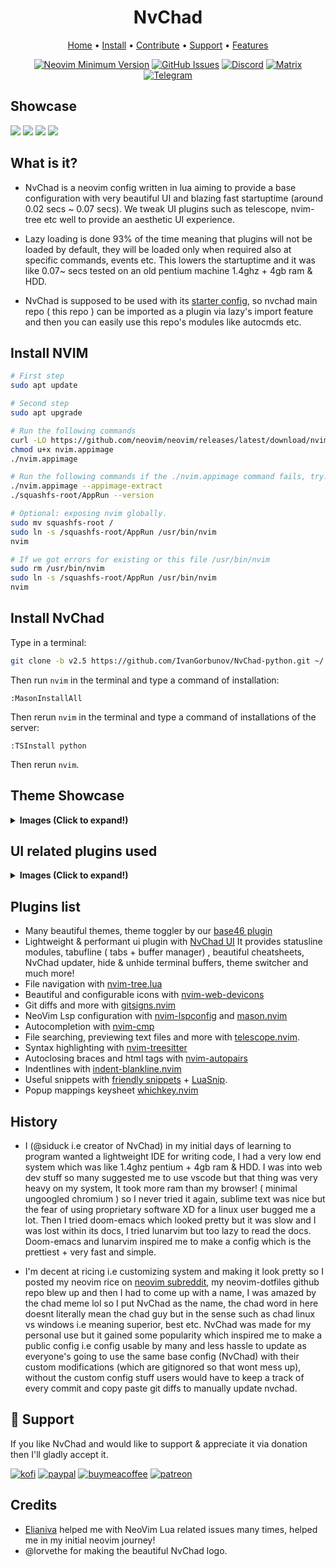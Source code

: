 <h1 align="center">NvChad</h1>

<div align="center">
	<a href="https://nvchad.com/">Home</a>
  <span> • </span>
    	<a href="https://nvchad.com/docs/quickstart/install">Install</a>
  <span> • </span>
       	<a href="https://nvchad.com/docs/contribute">Contribute</a>
  <span> • </span>
	<a href="https://github.com/NvChad/NvChad#gift_heart-support">Support</a>
  <span> • </span>
        <a href="https://nvchad.com/docs/features">Features</a>
  <p></p>
</div> 

<div align="center">
 
[![Neovim Minimum Version](https://img.shields.io/badge/Neovim-0.10-blueviolet.svg?style=flat-square&logo=Neovim&color=90E59A&logoColor=white)](https://github.com/neovim/neovim)
[![GitHub Issues](https://img.shields.io/github/issues/NvChad/NvChad.svg?style=flat-square&label=Issues&color=d77982)](https://github.com/NvChad/NvChad/issues)
[![Discord](https://img.shields.io/discord/869557815780470834?color=738adb&label=Discord&logo=discord&logoColor=white&style=flat-square)](https://discord.gg/gADmkJb9Fb)
[![Matrix](https://img.shields.io/badge/Matrix-40aa8b.svg?style=flat-square&logo=Matrix&logoColor=white)](https://matrix.to/#/#nvchad:matrix.org)
[![Telegram](https://img.shields.io/badge/Telegram-blue.svg?style=flat-square&logo=Telegram&logoColor=white)](https://t.me/DE_WM)

  </div>

## Showcase

<img src="https://nvchad.com/features/nvdash.webp">
<img src="https://nvchad.com/banner.webp">

<img src="https://nvchad.com/screenshots/onedark.webp">
<img src="https://nvchad.com/screenshots/rxyhn1.webp">

## What is it?

- NvChad is a neovim config written in lua aiming to provide a base configuration with very beautiful UI and blazing fast startuptime (around 0.02 secs ~ 0.07 secs). We tweak UI plugins such as telescope, nvim-tree etc well to provide an aesthetic UI experience. 

- Lazy loading is done 93% of the time meaning that plugins will not be loaded by default, they will be loaded only when required also at specific commands, events etc. This lowers the startuptime and it was like 0.07~ secs tested on an old pentium machine 1.4ghz + 4gb ram & HDD.

- NvChad is supposed to be used with its [starter config](https://github.com/nvchad/starter), so nvchad main repo ( this repo ) can be imported as a plugin via lazy's import feature and then you can easily use this repo's modules like autocmds etc.

## Install NVIM

```bash
# First step
sudo apt update

# Second step
sudo apt upgrade

# Run the following commands
curl -LO https://github.com/neovim/neovim/releases/latest/download/nvim.appimage
chmod u+x nvim.appimage
./nvim.appimage

# Run the following commands if the ./nvim.appimage command fails, try:
./nvim.appimage --appimage-extract
./squashfs-root/AppRun --version

# Optional: exposing nvim globally.
sudo mv squashfs-root /
sudo ln -s /squashfs-root/AppRun /usr/bin/nvim
nvim

# If we got errors for existing or this file /usr/bin/nvim
sudo rm /usr/bin/nvim
sudo ln -s /squashfs-root/AppRun /usr/bin/nvim
nvim
```

## Install NvChad

Type in a terminal:

```bash
git clone -b v2.5 https://github.com/IvanGorbunov/NvChad-python.git ~/.config/nvim --depth 1
```
Then run `nvim` in the terminal and type a command of installation:

```
:MasonInstallAll
```

Then rerun `nvim` in the terminal and type a command of installations of the server:

```
:TSInstall python
```

Then rerun `nvim`.

## Theme Showcase

<details><summary> <b>Images (Click to expand!)</b></summary>

![4 themes](https://nvchad.com/screenshots/four_Themes.webp)
![radium 1](https://nvchad.com/screenshots/radium1.webp)
![radium 2](https://nvchad.com/screenshots/radium2.webp)
![radium 3](https://nvchad.com/screenshots/radium3.webp)


(Note: these are just 4-5 themes, NvChad has around 56 themes)
</details>

## UI related plugins used

<details><summary> <b>Images (Click to expand!)</b></summary>

<h3> Nvim-tree.lua </h3>

Fast file tree:

<kbd><img src="https://nvchad.com/features/nvimtree.webp"></kbd>

<h3> Telescope-nvim </h3>

A fuzzy file finder, picker, sorter, previewer and much more:

<kbd><img src="https://nvchad.com/features/telescope.webp"></kbd>

<h3> Our own statusline written from scratch  </h3>

[NvChad UI](https://github.com/NvChad/ui)

<kbd><img src="https://nvchad.com/features/statuslines.webp"></kbd>

<h3> Tabufline (our own pertab bufferline) </h3>

<kbd><img src="https://nvchad.com/features/tabufline.webp"></kbd>
- Here's a [video](https://www.youtube.com/watch?v=V_9iJ96U_k8&ab_channel=siduck) that showcases it.

<h3> NvCheatsheet ( our UI Plugin ) </h3>
<kbd> <img src="https://nvchad.com/features/nvcheatsheet.webp"/></kbd>

</details>

## Plugins list

- Many beautiful themes, theme toggler by our [base46 plugin](https://github.com/NvChad/base46)
- Lightweight & performant ui plugin with [NvChad UI](https://github.com/NvChad/ui) It provides statusline modules, tabufline ( tabs + buffer manager) , beautiful cheatsheets, NvChad updater, hide & unhide terminal buffers, theme switcher and much more!
- File navigation with [nvim-tree.lua](https://github.com/kyazdani42/nvim-tree.lua)
- Beautiful and configurable icons with [nvim-web-devicons](https://github.com/kyazdani42/nvim-web-devicons)
- Git diffs and more with [gitsigns.nvim](https://github.com/lewis6991/gitsigns.nvim) 
- NeoVim Lsp configuration with [nvim-lspconfig](https://github.com/neovim/nvim-lspconfig) and [mason.nvim](https://github.com/williamboman/mason.nvim)
- Autocompletion with [nvim-cmp](https://github.com/hrsh7th/nvim-cmp)
- File searching, previewing text files and more with [telescope.nvim](https://github.com/nvim-telescope/telescope.nvim).
- Syntax highlighting with [nvim-treesitter](https://github.com/nvim-treesitter/nvim-treesitter)
- Autoclosing braces and html tags with [nvim-autopairs](https://github.com/windwp/nvim-autopairs)
- Indentlines with [indent-blankline.nvim](https://github.com/lukas-reineke/indent-blankline.nvim)
- Useful snippets with [friendly snippets](https://github.com/rafamadriz/friendly-snippets) + [LuaSnip](https://github.com/L3MON4D3/LuaSnip).
- Popup mappings keysheet [whichkey.nvim](https://github.com/folke/which-key.nvim)

## History

- I (@siduck i.e creator of NvChad) in my initial days of learning to program wanted a lightweight IDE for writing code, I had a very low end system which was like 1.4ghz pentium + 4gb ram & HDD. I was into web dev stuff so many suggested me to use vscode but that thing was very heavy on my system, It took more ram than my browser! ( minimal ungoogled chromium ) so I never tried it again, sublime text was nice but the fear of using proprietary software XD for a linux user bugged me a lot. Then I tried doom-emacs which looked pretty but it was slow and I was lost within its docs, I tried lunarvim but too lazy to read the docs. Doom-emacs and lunarvim inspired me to make a config which is the prettiest + very fast and simple.

- I'm decent at ricing i.e customizing system and making it look pretty so I posted my neovim rice on [neovim subreddit](https://www.reddit.com/r/neovim/comments/m3xl4f/neovim_rice/), my neovim-dotfiles github repo blew up and then I had to come up with a name, I was amazed by the chad meme lol so I put NvChad as the name, the chad word in here doesnt literally mean the chad guy but in the sense such as chad linux vs windows i.e meaning superior, best etc. NvChad was made for my personal use but it gained some popularity which inspired me to make a public config i.e config usable by many and less hassle to update as everyone's going to use the same base config (NvChad) with their custom modifications (which are gitignored so that wont mess up), without the custom config stuff users would have to keep a track of every commit and copy paste git diffs to manually update nvchad.
 
## :gift_heart: Support

If you like NvChad and would like to support & appreciate it via donation then I'll gladly accept it. 

[![kofi](https://img.shields.io/badge/Ko--fi-F16061?style=for-the-badge&logo=ko-fi&logoColor=white)](https://ko-fi.com/siduck)
[![paypal](https://img.shields.io/badge/PayPal-00457C?style=for-the-badge&logo=paypal&logoColor=white)](https://paypal.me/siduck13)
[![buymeacoffee](https://img.shields.io/badge/Buy_Me_A_Coffee-FFDD00?style=for-the-badge&logo=buy-me-a-coffee&logoColor=black)](https://www.buymeacoffee.com/siduck)
[![patreon](https://img.shields.io/badge/Patreon-F96854?style=for-the-badge&logo=patreon&logoColor=white)](https://www.patreon.com/siduck)

## Credits

- [Elianiva](https://github.com/elianiva) helped me with NeoVim Lua related issues many times, helped me in my initial neovim journey!
- @lorvethe for making the beautiful NvChad logo.
